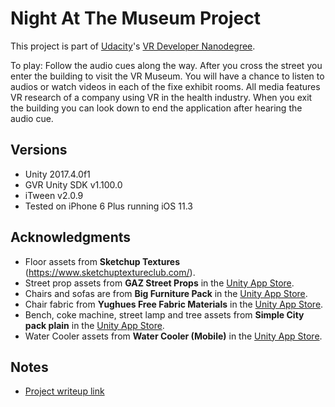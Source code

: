 # Night At The Museum Project

This project is part of [Udacity](https://www.udacity.com "Udacity - Be in demand")'s [VR Developer Nanodegree](https://www.udacity.com/course/vr-developer-nanodegree--nd017).

To play: Follow the audio cues along the way. After you cross the street you enter the building to visit the VR Museum. You will have a chance to listen to audios or watch videos in each of the fixe exhibit rooms. All media features VR research of a company using VR in the health industry. When you exit the building you can look down to end the application after hearing the audio cue.

## Versions
- Unity 2017.4.0f1
- GVR Unity SDK v1.100.0
- iTween v2.0.9
- Tested on iPhone 6 Plus running iOS 11.3

## Acknowledgments
- Floor assets from **Sketchup Textures** (https://www.sketchuptextureclub.com/).
- Street prop assets from **GAZ Street Props** in the [Unity App Store](https://assetstore.unity.com/packages/3d/props/exterior/gaz-street-props-57285).
- Chairs and sofas are from **Big Furniture Pack** in the [Unity App Store](https://assetstore.unity.com/packages/3d/props/furniture/big-furniture-pack-7717). 
- Chair fabric from **Yughues Free Fabric Materials** in the [Unity App Store](https://assetstore.unity.com/packages/2d/textures-materials/fabric/yughues-free-fabric-materials-13002). 
- Bench, coke machine, street lamp and tree assets from **Simple City pack plain** in the [Unity App Store](https://assetstore.unity.com/packages/3d/environments/urban/simple-city-pack-plain-100348).
- Water Cooler assets from **Water Cooler (Mobile)** in the [Unity App Store](https://assetstore.unity.com/packages/3d/props/water-cooler-mobile-69787).

## Notes
- [Project writeup link](https://www.lightbe.com/museum)
